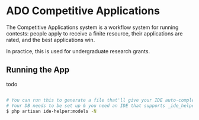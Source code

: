 # ADO Competitive Applications
The Competitive Applications system is a workflow system for running contests: people apply to receive a finite resource, their applications are rated, and the best applications win.

In practice, this is used for undergraduate research grants.

## Running the App
todo

```sh

# You can run this to generate a file that'll give your IDE auto-complete data for columns on your ELoquent models
# Your DB needs to be set up & you need an IDE that supports _ide_helper_models.php (VS Code with PHP Intelliphense works)
$ php artisan ide-helper:models -N
```
